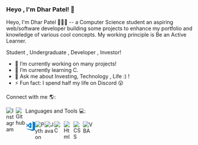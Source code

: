 ### Heyo , I'm Dhar Patel! 👋

Heyo, I'm Dhar Patel 🌹🌹🌹 -- a Computer Science student an aspiring web/software developer building some projects to enhance my portfolio and knowledge of various cool concepts. My working principle is Be an Active Learner.

Student , Undergraduate , Developer , Investor!
- 🔭 I’m currently working on many projects!
- 🌱 I’m currently learning C.
- 💬 Ask me about Investing, Technology , Life :) !
- ⚡ Fun fact: I spend half my life on Discord 😮

Connect with me 🌎: 

<img align="left" alt="Instagram" width="26px" src="https://user-images.githubusercontent.com/77247670/112740212-1acd9f80-8f49-11eb-9f12-2e2bd1a6be95.jpg"/>
<img align="left" alt="Github" width="26px" src="https://user-images.githubusercontent.com/77247670/112740238-481a4d80-8f49-11eb-8c77-588b36b1ce61.png"/>


Languages and Tools 💻:

<img align="left" alt="Visual Studio Code" width="26px" src="https://raw.githubusercontent.com/github/explore/80688e429a7d4ef2fca1e82350fe8e3517d3494d/topics/visual-studio-code/visual-studio-code.png" />
<img align="left" alt="Python" width="26px" src="https://raw.githubusercontent.com/jmnote/z-icons/master/svg/python.svg" />
<img align="left" alt="Java" width="26px" src="https://raw.githubusercontent.com/jmnote/z-icons/master/svg/java.svg" />
<img align="left" alt="C" width="26px" src="https://raw.githubusercontent.com/jmnote/z-icons/master/svg/c.svg" />
<img align="left" alt="Html" width="26px" src="https://ibb.co/tX23Brk" />
<img align="left" alt="CSS" width="26px" src="https://ibb.co/FWqjrmz" />
<img align="left" alt="VBA" width="26px" src="https://ibb.co/sQBfx4x" />


